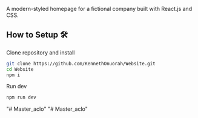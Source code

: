 A modern-styled homepage for a fictional company built with React.js and CSS.

## **How to Setup** 🛠️

Clone repository and install

```bash
git clone https://github.com/KennethOnuorah/Website.git
cd Website
npm i
```
Run dev

```bash
npm run dev
```
"# Master_aclo" 
"# Master_aclo" 
